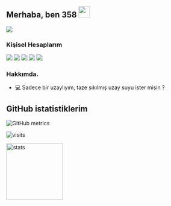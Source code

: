 
<h2 align="left">Merhaba, ben 358 <img src="https://raw.githubusercontent.com/MartinHeinz/MartinHeinz/master/wave.gif" width="30px"></h2>
  <img src="https://lanyard-profile-readme.vercel.app/api/852854758641631232?theme=dark&animated=true&hideDiscrim=false&borderRadius=20px">
<h3>Kişisel Hesaplarım</h3>
<p align="left">
   <a href="https://discord.com/users/852854758641631232" target"blank_"><img src="https://img.shields.io/badge/discord%20-7289DA.svg?&style=for-the-badge&logo=discord&logoColor=white"></a>
   <a href="https://open.spotify.com/user/k39nb87sqnfhn5004w9o78pqu?si=98c100572f0341be" target"blank_"><img src="https://img.shields.io/badge/Spotify%20-1ed760.svg?&style=for-the-badge&logo=spotify&logoColor=white"></a>
   <a href="https://www.youtube.com/channel/UCiwf42fs9JW5yB-ksM7WAEA" target"blank_"><img src="https://img.shields.io/badge/youtube%20-ff0000.svg?&style=for-the-badge&logo=youtube&logoColor=white"></a>
   <a href="https://instagram.com/358.xd" target"blank_"><img src="https://img.shields.io/badge/INSTAGRAM%20-DC3175.svg?&style=for-the-badge&logo=instagram&logoColor=white"></a>
   <a href="https://github.com/358xd" target"blank_"><img src="https://img.shields.io/badge/GitHub%20-191717.svg?&style=for-the-badge&logo=github&logoColor=white"></a>
</p>
<h3>Hakkımda.</h3>
<ul>
  <li>💻 Sadece bir uzaylıyım, taze sıkılmış uzay suyu ister misin ? </li>

</ul>

<h2 align="left">GitHub istatistiklerim</h2>
<p align="left">
  
![GitHub metrics](https://metrics.lecoq.io/i358?languages=1&gists=1&followup=1)
  
![visits](https://komarev.com/ghpvc/?username=358xd)

   <img src="https://github-readme-stats.vercel.app/api?username=358xd&count_private=true&show_icons=true&theme=dark&hide_border=true" width="%100" height="150px" alt="stats" />
</p>


